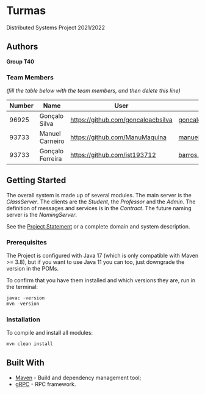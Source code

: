 # Turmas

Distributed Systems Project 2021/2022

## Authors


**Group T40**


### Team Members

*(fill the table below with the team members, and then delete this line)*

| Number | Name             | User                               | Email                                       |
|--------|------------------|------------------------------------|---------------------------------------------|
| 96925  | Gonçalo Silva    | https://github.com/goncaloacbsilva | goncalo.c.brito.da.silva@tecnico.ulisboa.pt |
| 93733  | Manuel Carneiro  | https://github.com/ManuMaquina     | manuel.picoto.carneiro@tecnico.ulisboa.pt   |
| 93733  | Gonçalo Ferreira | https://github.com/ist193712       | barros.ferreira@tecnico.ulisboa.pt          |

## Getting Started

The overall system is made up of several modules. The main server is the _ClassServer_. The clients are the _Student_,
the _Professor_ and the _Admin_. The definition of messages and services is in the _Contract_. The future naming server
is the _NamingServer_.

See the [Project Statement](https://github.com/tecnico-distsys/Turmas) or a complete domain and system description.

### Prerequisites

The Project is configured with Java 17 (which is only compatible with Maven >= 3.8), but if you want to use Java 11 you
can too, just downgrade the version in the POMs.

To confirm that you have them installed and which versions they are, run in the terminal:

```s
javac -version
mvn -version
```

### Installation

To compile and install all modules:

```s
mvn clean install
```

## Built With

* [Maven](https://maven.apache.org/) - Build and dependency management tool;
* [gRPC](https://grpc.io/) - RPC framework.
